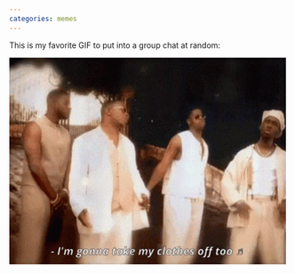 ```yaml
---
categories: memes
---
```


This is my favorite GIF to put into a group chat at random:

![boyz](https://raw.githubusercontent.com/muneer78/muneer78.github.io/master/images/boyz.gif)
 
